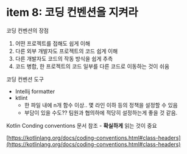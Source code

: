 # item 8: 코딩 컨벤션을 지켜라

코딩 컨벤션의 장점

1. 어떤 프로젝트를 접해도 쉽게 이해
2. 다른 외부 개발자도 프로젝트의 코드 쉽게 이해
3. 다른 개발자도 코드의 작동 방식을 쉽게 추측
4. 코드 병합, 한 프로젝트의 코드 일부를 다른 코드로 이동하는 것이 쉬움

코딩 컨벤션 도구

- Intellij formatter
- ktlint
    - 한 파일 내에 n개 함수 이상..  몇 라인 이하 등의 정책을 설정할 수 있음
    - 부담이 있을 수도?? 팀원과 협의하에 적당히 설정하는게 좋을 것 같음.

Kotlin Conding conventions 문서 참조 - **확실하게** 읽는 것이 중요

[https://kotlinlang.org/docs/coding-conventions.html#class-headers](https://kotlinlang.org/docs/coding-conventions.html#class-headers)